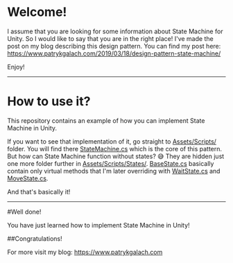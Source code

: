# Welcome!

I assume that you are looking for some information about State Machine for Unity.
So I would like to say that you are in the right place!
I've made the post on my blog describing this design pattern. You can find my post here: https://www.patrykgalach.com/2019/03/18/design-pattern-state-machine/

Enjoy!

---

# How to use it?

This repository contains an example of how you can implement State Machine in Unity.

If you want to see that implementation of it, go straight to [Assets/Scripts/](https://bitbucket.org/gaello/statemachine-design-pattern/src/master/Assets/Scripts/) folder. You will find there [StateMachine.cs](https://bitbucket.org/gaello/statemachine-design-pattern/src/master/Assets/Scripts/StateMachine.cs) which is the core of this pattern.
But how can State Machine function without states? 😅
They are hidden just one more folder further in  [Assets/Scripts/States/](https://bitbucket.org/gaello/statemachine-design-pattern/src/master/Assets/Scripts/States/). [BaseState.cs](https://bitbucket.org/gaello/statemachine-design-pattern/src/master/Assets/Scripts/States/BaseState.cs) basically contain only virtual methods that I'm later overriding with [WaitState.cs](https://bitbucket.org/gaello/statemachine-design-pattern/src/master/Assets/Scripts/States/WaitState.cs) and [MoveState.cs](https://bitbucket.org/gaello/statemachine-design-pattern/src/master/Assets/Scripts/States/MoveState.cs).

And that's basically it!

---

#Well done!

You have just learned how to implement State Machine in Unity! 

##Congratulations!

For more visit my blog: https://www.patrykgalach.com